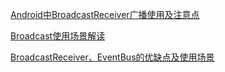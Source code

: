 [Android中BroadcastReceiver广播使用及注意点](https://blog.csdn.net/yangzhaomuma/article/details/49817337)

[Broadcast使用场景解读](https://www.jianshu.com/p/5a983578418e)

[BroadcastReceiver、EventBus的优缺点及使用场景 ](https://blog.csdn.net/riley_zhang/article/details/53127042)
